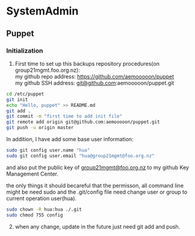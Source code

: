 # SystemAdmin
## Puppet

### Initialization
1. First time to set up this backups repository procedures(on group21mgmt.foo.org.nz):<br>
my github repo address: https://github.com/aemooooon/puppet <br>
my github SSH  address: git@github.com:aemooooon/puppet.git

```bash
cd /etc/puppet
git init
echo "Hello, puppet" >> README.md
git add .
git commit -m "first time to add init file"
git remote add origin git@github.com:aemooooon/puppet.git
git push -u origin master
```

In addition, I have add some base user information:
```bash
sudo git config user.name "hua" 
sudo git config user.email "hua@group21mgmt@foo.org.nz"
```
and also put the public key of group21mgmt@foo.org.nz to my github Key Management Center.

the only things it should becareful that the permisson, all command line might be need sudo and the .git/config file need change user or group to current operation user(hua).

```bash
sudo chown -R hua:hua ./.git
sudo chmod 755 config
```

2. when any change, update in the future just need git add and push.
